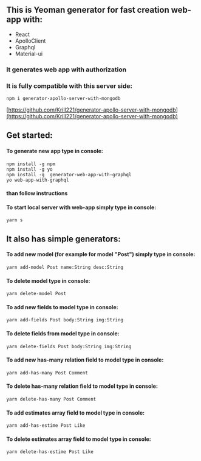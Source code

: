 ## This is Yeoman generator for fast creation web-app with:
- React
- ApolloClient
- Graphql
- Material-ui
### It generates web app with authorization
### It is fully compatible with this server side:
```
npm i generator-apollo-server-with-mongodb
```
[https://github.com/Krill221/generator-apollo-server-with-mongodb](https://github.com/Krill221/generator-apollo-server-with-mongodb)

## Get started:
#### To generate new app type in console:
```
npm install -g npm
npm install -g yo
npm install -g  generator-web-app-with-graphql
yo web-app-with-graphql
```
#### than follow instructions
#### To start local server with web-app simply type in console:
```
yarn s
```

## It also has simple generators:
#### To add new model (for example for model "Post") simply type in console:
```
yarn add-model Post name:String desc:String
```
#### To delete model type in console:
```
yarn delete-model Post
```
#### To add new fields to model type in console:
```
yarn add-fields Post body:String img:String
```
#### To delete fields from model type in console:
```
yarn delete-fields Post body:String img:String
```
#### To add new has-many relation field to model type in console:
```
yarn add-has-many Post Comment
```
#### To delete has-many relation field to model type in console:
```
yarn delete-has-many Post Comment
```
#### To add estimates array field to model type in console:
```
yarn add-has-estime Post Like
```
#### To delete estimates array field to model type in console:
```
yarn delete-has-estime Post Like
```

